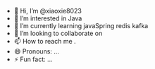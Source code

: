 - 👋 Hi, I’m @xiaoxie8023
- 👀 I’m interested in  Java
- 🌱 I’m currently learning  javaSpring redis kafka
- 💞️ I’m looking to collaborate on 
- 📫 How to reach me .
- 😄 Pronouns: ...
- ⚡ Fun fact: ...

<!---
xiaoxie8023/xiaoxie8023 is a ✨ special ✨ repository because its `README.md` (this file) appears on your GitHub profile.
You can click the Preview link to take a look at your changes.
--->
